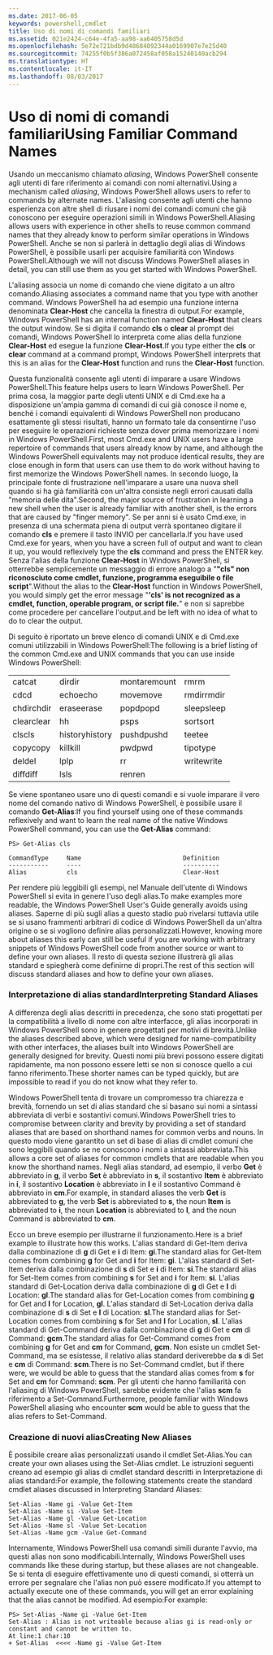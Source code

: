 ```yaml
---
ms.date: 2017-06-05
keywords: powershell,cmdlet
title: Uso di nomi di comandi familiari
ms.assetid: 021e2424-c64e-4fa5-aa98-aa6405758d5d
ms.openlocfilehash: 5e72e721bdb9d48684092344a0169907e7e25d40
ms.sourcegitcommit: 74255f0b5f386a072458af058a15240140acb294
ms.translationtype: HT
ms.contentlocale: it-IT
ms.lasthandoff: 08/03/2017
---
```

# <a name="using-familiar-command-names"></a><span data-ttu-id="82e30-103">Uso di nomi di comandi familiari</span><span class="sxs-lookup"><span data-stu-id="82e30-103">Using Familiar Command Names</span></span>
<span data-ttu-id="82e30-104">Usando un meccanismo chiamato *aliasing*, Windows PowerShell consente agli utenti di fare riferimento ai comandi con nomi alternativi.</span><span class="sxs-lookup"><span data-stu-id="82e30-104">Using a mechanism called *aliasing*, Windows PowerShell allows users to refer to commands by alternate names.</span></span> <span data-ttu-id="82e30-105">L'aliasing consente agli utenti che hanno esperienza con altre shell di riusare i nomi dei comandi comuni che già conoscono per eseguire operazioni simili in Windows PowerShell.</span><span class="sxs-lookup"><span data-stu-id="82e30-105">Aliasing allows users with experience in other shells to reuse common command names that they already know to perform similar operations in Windows PowerShell.</span></span> <span data-ttu-id="82e30-106">Anche se non si parlerà in dettaglio degli alias di Windows PowerShell, è possibile usarli per acquisire familiarità con Windows PowerShell.</span><span class="sxs-lookup"><span data-stu-id="82e30-106">Although we will not discuss Windows PowerShell aliases in detail, you can still use them as you get started with Windows PowerShell.</span></span>

<span data-ttu-id="82e30-107">L'aliasing associa un nome di comando che viene digitato a un altro comando.</span><span class="sxs-lookup"><span data-stu-id="82e30-107">Aliasing associates a command name that you type with another command.</span></span> <span data-ttu-id="82e30-108">Windows PowerShell ha ad esempio una funzione interna denominata **Clear-Host** che cancella la finestra di output.</span><span class="sxs-lookup"><span data-stu-id="82e30-108">For example, Windows PowerShell has an internal function named **Clear-Host** that clears the output window.</span></span> <span data-ttu-id="82e30-109">Se si digita il comando **cls** o **clear** al prompt dei comandi, Windows PowerShell lo interpreta come alias della funzione **Clear-Host** ed esegue la funzione **Clear-Host**.</span><span class="sxs-lookup"><span data-stu-id="82e30-109">If you type either the **cls** or **clear** command at a command prompt, Windows PowerShell interprets that this is an alias for the **Clear-Host** function and runs the **Clear-Host** function.</span></span>

<span data-ttu-id="82e30-110">Questa funzionalità consente agli utenti di imparare a usare Windows PowerShell.</span><span class="sxs-lookup"><span data-stu-id="82e30-110">This feature helps users to learn Windows PowerShell.</span></span> <span data-ttu-id="82e30-111">Per prima cosa, la maggior parte degli utenti UNIX e di Cmd.exe ha a disposizione un'ampia gamma di comandi di cui già conosce il nome e, benché i comandi equivalenti di Windows PowerShell non producano esattamente gli stessi risultati, hanno un formato tale da consentirne l'uso per eseguire le operazioni richieste senza dover prima memorizzare i nomi in Windows PowerShell.</span><span class="sxs-lookup"><span data-stu-id="82e30-111">First, most Cmd.exe and UNIX users have a large repertoire of commands that users already know by name, and although the Windows PowerShell equivalents may not produce identical results, they are close enough in form that users can use them to do work without having to first memorize the Windows PowerShell names.</span></span> <span data-ttu-id="82e30-112">In secondo luogo, la principale fonte di frustrazione nell'imparare a usare una nuova shell quando si ha già familiarità con un'altra consiste negli errori causati dalla "memoria delle dita".</span><span class="sxs-lookup"><span data-stu-id="82e30-112">Second, the major source of frustration in learning a new shell when the user is already familiar with another shell, is the errors that are caused by "finger memory".</span></span> <span data-ttu-id="82e30-113">Se per anni si è usato Cmd.exe, in presenza di una schermata piena di output verrà spontaneo digitare il comando **cls** e premere il tasto INVIO per cancellarla.</span><span class="sxs-lookup"><span data-stu-id="82e30-113">If you have used Cmd.exe for years, when you have a screen full of output and want to clean it up, you would reflexively type the **cls** command and press the ENTER key.</span></span> <span data-ttu-id="82e30-114">Senza l'alias della funzione **Clear-Host** in Windows PowerShell, si otterrebbe semplicemente un messaggio di errore analogo a "**"cls" non riconosciuto come cmdlet, funzione, programma eseguibile o file script**".</span><span class="sxs-lookup"><span data-stu-id="82e30-114">Without the alias to the **Clear-Host** function in Windows PowerShell, you would simply get the error message "**'cls' is not recognized as a cmdlet, function, operable program, or script file.**"</span></span> <span data-ttu-id="82e30-115">e non si saprebbe come procedere per cancellare l'output.</span><span class="sxs-lookup"><span data-stu-id="82e30-115">and be left with no idea of what to do to clear the output.</span></span>

<span data-ttu-id="82e30-116">Di seguito è riportato un breve elenco di comandi UNIX e di Cmd.exe comuni utilizzabili in Windows PowerShell:</span><span class="sxs-lookup"><span data-stu-id="82e30-116">The following is a brief listing of the common Cmd.exe and UNIX commands that you can use inside Windows PowerShell:</span></span>

|||||
|-|-|-|-|
|<span data-ttu-id="82e30-117">cat</span><span class="sxs-lookup"><span data-stu-id="82e30-117">cat</span></span>|<span data-ttu-id="82e30-118">dir</span><span class="sxs-lookup"><span data-stu-id="82e30-118">dir</span></span>|<span data-ttu-id="82e30-119">montare</span><span class="sxs-lookup"><span data-stu-id="82e30-119">mount</span></span>|<span data-ttu-id="82e30-120">rm</span><span class="sxs-lookup"><span data-stu-id="82e30-120">rm</span></span>|
|<span data-ttu-id="82e30-121">cd</span><span class="sxs-lookup"><span data-stu-id="82e30-121">cd</span></span>|<span data-ttu-id="82e30-122">echo</span><span class="sxs-lookup"><span data-stu-id="82e30-122">echo</span></span>|<span data-ttu-id="82e30-123">move</span><span class="sxs-lookup"><span data-stu-id="82e30-123">move</span></span>|<span data-ttu-id="82e30-124">rmdir</span><span class="sxs-lookup"><span data-stu-id="82e30-124">rmdir</span></span>|
|<span data-ttu-id="82e30-125">chdir</span><span class="sxs-lookup"><span data-stu-id="82e30-125">chdir</span></span>|<span data-ttu-id="82e30-126">erase</span><span class="sxs-lookup"><span data-stu-id="82e30-126">erase</span></span>|<span data-ttu-id="82e30-127">popd</span><span class="sxs-lookup"><span data-stu-id="82e30-127">popd</span></span>|<span data-ttu-id="82e30-128">sleep</span><span class="sxs-lookup"><span data-stu-id="82e30-128">sleep</span></span>|
|<span data-ttu-id="82e30-129">clear</span><span class="sxs-lookup"><span data-stu-id="82e30-129">clear</span></span>|<span data-ttu-id="82e30-130">h</span><span class="sxs-lookup"><span data-stu-id="82e30-130">h</span></span>|<span data-ttu-id="82e30-131">ps</span><span class="sxs-lookup"><span data-stu-id="82e30-131">ps</span></span>|<span data-ttu-id="82e30-132">sort</span><span class="sxs-lookup"><span data-stu-id="82e30-132">sort</span></span>|
|<span data-ttu-id="82e30-133">cls</span><span class="sxs-lookup"><span data-stu-id="82e30-133">cls</span></span>|<span data-ttu-id="82e30-134">history</span><span class="sxs-lookup"><span data-stu-id="82e30-134">history</span></span>|<span data-ttu-id="82e30-135">pushd</span><span class="sxs-lookup"><span data-stu-id="82e30-135">pushd</span></span>|<span data-ttu-id="82e30-136">tee</span><span class="sxs-lookup"><span data-stu-id="82e30-136">tee</span></span>|
|<span data-ttu-id="82e30-137">copy</span><span class="sxs-lookup"><span data-stu-id="82e30-137">copy</span></span>|<span data-ttu-id="82e30-138">kill</span><span class="sxs-lookup"><span data-stu-id="82e30-138">kill</span></span>|<span data-ttu-id="82e30-139">pwd</span><span class="sxs-lookup"><span data-stu-id="82e30-139">pwd</span></span>|<span data-ttu-id="82e30-140">tipo</span><span class="sxs-lookup"><span data-stu-id="82e30-140">type</span></span>|
|<span data-ttu-id="82e30-141">del</span><span class="sxs-lookup"><span data-stu-id="82e30-141">del</span></span>|<span data-ttu-id="82e30-142">lp</span><span class="sxs-lookup"><span data-stu-id="82e30-142">lp</span></span>|<span data-ttu-id="82e30-143">r</span><span class="sxs-lookup"><span data-stu-id="82e30-143">r</span></span>|<span data-ttu-id="82e30-144">write</span><span class="sxs-lookup"><span data-stu-id="82e30-144">write</span></span>|
|<span data-ttu-id="82e30-145">diff</span><span class="sxs-lookup"><span data-stu-id="82e30-145">diff</span></span>|<span data-ttu-id="82e30-146">ls</span><span class="sxs-lookup"><span data-stu-id="82e30-146">ls</span></span>|<span data-ttu-id="82e30-147">ren</span><span class="sxs-lookup"><span data-stu-id="82e30-147">ren</span></span>||

<span data-ttu-id="82e30-148">Se viene spontaneo usare uno di questi comandi e si vuole imparare il vero nome del comando nativo di Windows PowerShell, è possibile usare il comando **Get-Alias**:</span><span class="sxs-lookup"><span data-stu-id="82e30-148">If you find yourself using one of these commands reflexively and want to learn the real name of the native Windows PowerShell command, you can use the **Get-Alias** command:</span></span>

```
PS> Get-Alias cls

CommandType     Name                            Definition
-----------     ----                            ----------
Alias           cls                             Clear-Host
```

<span data-ttu-id="82e30-149">Per rendere più leggibili gli esempi, nel Manuale dell'utente di Windows PowerShell si evita in genere l'uso degli alias.</span><span class="sxs-lookup"><span data-stu-id="82e30-149">To make examples more readable, the Windows PowerShell User's Guide generally avoids using aliases.</span></span> <span data-ttu-id="82e30-150">Saperne di più sugli alias a questo stadio può rivelarsi tuttavia utile se si usano frammenti arbitrari di codice di Windows PowerShell da un'altra origine o se si vogliono definire alias personalizzati.</span><span class="sxs-lookup"><span data-stu-id="82e30-150">However, knowing more about aliases this early can still be useful if you are working with arbitrary snippets of Windows PowerShell code from another source or want to define your own aliases.</span></span> <span data-ttu-id="82e30-151">Il resto di questa sezione illustrerà gli alias standard e spiegherà come definirne di propri.</span><span class="sxs-lookup"><span data-stu-id="82e30-151">The rest of this section will discuss standard aliases and how to define your own aliases.</span></span>

### <a name="interpreting-standard-aliases"></a><span data-ttu-id="82e30-152">Interpretazione di alias standard</span><span class="sxs-lookup"><span data-stu-id="82e30-152">Interpreting Standard Aliases</span></span>
<span data-ttu-id="82e30-153">A differenza degli alias descritti in precedenza, che sono stati progettati per la compatibilità a livello di nome con altre interfacce, gli alias incorporati in Windows PowerShell sono in genere progettati per motivi di brevità.</span><span class="sxs-lookup"><span data-stu-id="82e30-153">Unlike the aliases described above, which were designed for name-compatibility with other interfaces, the aliases built into Windows PowerShell are generally designed for brevity.</span></span> <span data-ttu-id="82e30-154">Questi nomi più brevi possono essere digitati rapidamente, ma non possono essere letti se non si conosce quello a cui fanno riferimento.</span><span class="sxs-lookup"><span data-stu-id="82e30-154">These shorter names can be typed quickly, but are impossible to read if you do not know what they refer to.</span></span>

<span data-ttu-id="82e30-155">Windows PowerShell tenta di trovare un compromesso tra chiarezza e brevità, fornendo un set di alias standard che si basano sui nomi a sintassi abbreviata di verbi e sostantivi comuni.</span><span class="sxs-lookup"><span data-stu-id="82e30-155">Windows PowerShell tries to compromise between clarity and brevity by providing a set of standard aliases that are based on shorthand names for common verbs and nouns.</span></span> <span data-ttu-id="82e30-156">In questo modo viene garantito un set di base di alias di cmdlet comuni che sono leggibili quando se ne conoscono i nomi a sintassi abbreviata.</span><span class="sxs-lookup"><span data-stu-id="82e30-156">This allows a core set of aliases for common cmdlets that are readable when you know the shorthand names.</span></span> <span data-ttu-id="82e30-157">Negli alias standard, ad esempio, il verbo **Get** è abbreviato in **g**, il verbo **Set** è abbreviato in **s**, il sostantivo **Item** è abbreviato in **i**, il sostantivo **Location** è abbreviato in **l** e il sostantivo Command è abbreviato in **cm**.</span><span class="sxs-lookup"><span data-stu-id="82e30-157">For example, in standard aliases the verb **Get** is abbreviated to **g**, the verb **Set** is abbreviated to **s**, the noun **Item** is abbreviated to **i**, the noun **Location** is abbreviated to **l**, and the noun Command is abbreviated to **cm**.</span></span>

<span data-ttu-id="82e30-158">Ecco un breve esempio per illustrarne il funzionamento.</span><span class="sxs-lookup"><span data-stu-id="82e30-158">Here is a brief example to illustrate how this works.</span></span> <span data-ttu-id="82e30-159">L'alias standard di Get-Item deriva dalla combinazione di **g** di Get e **i** di Item: **gi**.</span><span class="sxs-lookup"><span data-stu-id="82e30-159">The standard alias for Get-Item comes from combining **g** for Get and **i** for Item: **gi**.</span></span> <span data-ttu-id="82e30-160">L'alias standard di Set-Item deriva dalla combinazione di **s** di Set e **i** di Item: **si**.</span><span class="sxs-lookup"><span data-stu-id="82e30-160">The standard alias for Set-Item comes from combining **s** for Set and **i** for Item: **si**.</span></span> <span data-ttu-id="82e30-161">L'alias standard di Get-Location deriva dalla combinazione di **g** di Get e **l** di Location: **gl**.</span><span class="sxs-lookup"><span data-stu-id="82e30-161">The standard alias for Get-Location comes from combining **g** for Get and **l** for Location, **gl**.</span></span> <span data-ttu-id="82e30-162">L'alias standard di Set-Location deriva dalla combinazione di **s** di Set e **l** di Location: **sl**.</span><span class="sxs-lookup"><span data-stu-id="82e30-162">The standard alias for Set-Location comes from combining **s** for Set and **l** for Location, **sl**.</span></span> <span data-ttu-id="82e30-163">L'alias standard di Get-Command deriva dalla combinazione di **g** di Get e **cm** di Command: **gcm**.</span><span class="sxs-lookup"><span data-stu-id="82e30-163">The standard alias for Get-Command comes from combining **g** for Get and **cm** for Command, **gcm**.</span></span> <span data-ttu-id="82e30-164">Non esiste un cmdlet Set-Command, ma se esistesse, il relativo alias standard deriverebbe da **s** di Set e **cm** di Command: **scm**.</span><span class="sxs-lookup"><span data-stu-id="82e30-164">There is no Set-Command cmdlet, but if there were, we would be able to guess that the standard alias comes from **s** for Set and **cm** for Command: **scm**.</span></span> <span data-ttu-id="82e30-165">Per gli utenti che hanno familiarità con l'aliasing di Windows PowerShell, sarebbe evidente che l'alias **scm** fa riferimento a Set-Command.</span><span class="sxs-lookup"><span data-stu-id="82e30-165">Furthermore, people familiar with Windows PowerShell aliasing who encounter **scm** would be able to guess that the alias refers to Set-Command.</span></span>

### <a name="creating-new-aliases"></a><span data-ttu-id="82e30-166">Creazione di nuovi alias</span><span class="sxs-lookup"><span data-stu-id="82e30-166">Creating New Aliases</span></span>
<span data-ttu-id="82e30-167">È possibile creare alias personalizzati usando il cmdlet Set-Alias.</span><span class="sxs-lookup"><span data-stu-id="82e30-167">You can create your own aliases using the Set-Alias cmdlet.</span></span> <span data-ttu-id="82e30-168">Le istruzioni seguenti creano ad esempio gli alias di cmdlet standard descritti in Interpretazione di alias standard:</span><span class="sxs-lookup"><span data-stu-id="82e30-168">For example, the following statements create the standard cmdlet aliases discussed in Interpreting Standard Aliases:</span></span>

```
Set-Alias -Name gi -Value Get-Item
Set-Alias -Name si -Value Set-Item
Set-Alias -Name gl -Value Get-Location
Set-Alias -Name sl -Value Set-Location
Set-Alias -Name gcm -Value Get-Command
```

<span data-ttu-id="82e30-169">Internamente, Windows PowerShell usa comandi simili durante l'avvio, ma questi alias non sono modificabili.</span><span class="sxs-lookup"><span data-stu-id="82e30-169">Internally, Windows PowerShell uses commands like these during startup, but these aliases are not changeable.</span></span> <span data-ttu-id="82e30-170">Se si tenta di eseguire effettivamente uno di questi comandi, si otterrà un errore per segnalare che l'alias non può essere modificato.</span><span class="sxs-lookup"><span data-stu-id="82e30-170">If you attempt to actually execute one of these commands, you will get an error explaining that the alias cannot be modified.</span></span> <span data-ttu-id="82e30-171">Ad esempio:</span><span class="sxs-lookup"><span data-stu-id="82e30-171">For example:</span></span>

```
PS> Set-Alias -Name gi -Value Get-Item
Set-Alias : Alias is not writeable because alias gi is read-only or constant and cannot be written to.
At line:1 char:10
+ Set-Alias  <<<< -Name gi -Value Get-Item
```


